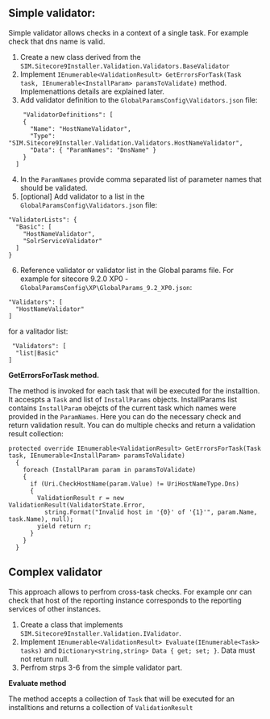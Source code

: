 ## Simple validator:

Simple validator allows checks in a context of a single task. For example check that dns name is valid.
1. Create a new class derived from the `SIM.Sitecore9Installer.Validation.Validators.BaseValidator`
2. Implement `IEnumerable<ValidationResult> GetErrorsForTask(Task task, IEnumerable<InstallParam> paramsToValidate)` method. Implemenattions details are explained later.
3. Add validator definition to the `GlobalParamsConfig\Validators.json` file:
```
    "ValidatorDefinitions": [   
    {
      "Name": "HostNameValidator",
      "Type": "SIM.Sitecore9Installer.Validation.Validators.HostNameValidator",
      "Data": { "ParamNames": "DnsName" }
    }
  ]
  ```
  4. In the `ParamNames` provide comma separated list of parameter names that should be validated.
  5. [optional] Add validator to a list in the `GlobalParamsConfig\Validators.json` file:
  ```
  "ValidatorLists": {    
    "Basic": [
      "HostNameValidator",
      "SolrServiceValidator"
    ] 
  }
  ```
  6. Reference validator or validator list in the Global params file. For example for sitecore 9.2.0 XP0 - `GlobalParamsConfig\XP\GlobalParams_9.2_XP0.json`:
  ```
  "Validators": [
    "HostNameValidator"
  ]
  ```
  for a valitador list:
  ```
   "Validators": [
    "list|Basic"
  ]
  ```
  
  
  
  **GetErrorsForTask method.**
  
  The method is invoked for each task that will be executed for the installtion. It accespts a `Task` and list of `InstallParams` objects. 
  InstallParams list contains `InstallParam` obejcts of the current task which names were provided in the `ParamNames`. 
  Here you can do the necessary check and return validation result. You can do multiple checks and return a validation result collection:
  ```
  protected override IEnumerable<ValidationResult> GetErrorsForTask(Task task, IEnumerable<InstallParam> paramsToValidate)
    {
      foreach (InstallParam param in paramsToValidate)
      {
        if (Uri.CheckHostName(param.Value) != UriHostNameType.Dns)
        {
          ValidationResult r = new ValidationResult(ValidatorState.Error,
            string.Format("Invalid host in '{0}' of '{1}'", param.Name, task.Name), null);
          yield return r;
        }
      }
    }
```
    
## Complex validator

This approach allows to perfrom cross-task checks. For example onr can check that host of the reporting instance corresponds 
to the reporting services of other instances.
1. Create a class that implements `SIM.Sitecore9Installer.Validation.IValidator`.
2. Implement `IEnumerable<ValidationResult> Evaluate(IEnumerable<Task> tasks)` and `Dictionary<string,string> Data { get; set; }`. 
Data must not return null.
3. Perfrom strps 3-6 from the simple validator part.

**Evaluate method**

The method accepts a collection of `Task` that will be executed for an installtions and returns a collection of `ValidationResult`
    
  
